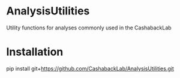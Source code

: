 # AnalysisUtilities
Utility functions for analyses commonly used in the CashabackLab

# Installation
pip install git+https://github.com/CashabackLab/AnalysisUtilities.git
